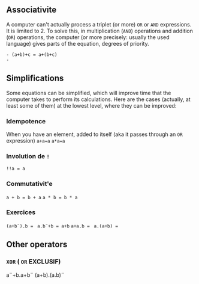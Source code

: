 ## Associativite
A computer can't actually process a triplet (or more) ``OR`` or ``AND`` expressions. It is limited to 2. To solve this, in multiplication (``AND``) operations and addition (``OR``) operations, the computer (or more precisely: usually the used language) gives parts of the equation, degrees of priority. 
```
- (a+b)+c = a+(b+c)
- 
```

## Simplifications
Some equations can be simplified, which will improve time that the computer takes to perform its calculations. Here are the cases (actually, at least some of them) at the lowest level, where they can be improved:

### Idempotence
When you have an element, added to itself (aka it passes through an ``OR`` expression)
``a+a=a``
``a*a=a``

### Involution de ``!``
``!!a = a``
### Commutativit'e
``a + b = b + a``
``a * b = b * a``

### Exercices
``(a+b¨).b = ``
``a.b¨+b = a+b``
``a+a.b = ``
``a.(a+b) = ``

## Other operators
### ``XOR`` ( ``OR`` EXCLUSIF)
a¨+b.a+b¨
(a+b).(a.b)¨